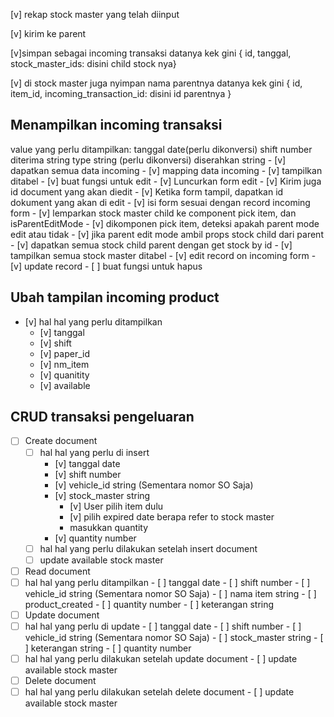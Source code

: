 [v] rekap stock master yang telah diinput

[v] kirim ke parent

[v]simpan sebagai incoming transaksi
datanya kek gini { id, tanggal, stock_master_ids: disini child stock nya}

[v] di stock master juga nyimpan nama parentnya
datanya kek gini { id, item_id, incoming_transaction_id: disini id parentnya }

<!-- 28 Desember 2022 -->
## Menampilkan incoming transaksi
value yang perlu ditampilkan:
  tanggal date(perlu dikonversi)
  shift number
  diterima string
  type string (perlu dikonversi)
  diserahkan string
    - [v] dapatkan semua data incoming
    - [v] mapping data incoming
    - [v] tampilkan ditabel
    - [v] buat fungsi untuk edit
      - [v] Luncurkan form edit
      - [v] Kirim juga id document yang akan diedit
      - [v] Ketika form tampil, dapatkan id dokument yang akan di edit
      - [v] isi form sesuai dengan record incoming form
      - [v] lemparkan stock master child ke component pick item, dan isParentEditMode
      - [v] dikomponen pick item, deteksi apakah parent mode edit atau tidak
      - [v] jika parent edit mode ambil props stock child dari parent
      - [v] dapatkan semua stock child parent dengan get stock by id
      - [v] tampilkan semua stock master ditabel
      - [v] edit record on incoming form
      - [v] update record
    - [ ] buat fungsi untuk hapus

<!-- 29 desember 2022 -->
## Ubah tampilan incoming product
  - [v] hal hal yang perlu ditampilkan
    - [v] tanggal
    - [v] shift
    - [v] paper_id
    - [v] nm_item
    - [v] quanitity
    - [v] available

## CRUD transaksi pengeluaran
- [ ] Create document
  - [ ] hal hal yang perlu di insert
    - [v]  tanggal date
    - [v]  shift number
    - [v]  vehicle_id string (Sementara nomor SO Saja)
    - [v]  stock_master string
      - [v] User pilih item dulu
      - [v] pilih expired date berapa refer to stock master
      - masukkan quantity
    - [v]  quantity number
  - [ ]  hal hal yang perlu dilakukan setelah insert document
    - [ ]  update available stock master
- [ ]  Read document
  - [ ]  hal hal yang perlu ditampilkan
    - [ ]  tanggal date
    - [ ]  shift number
    - [ ]  vehicle_id string (Sementara nomor SO Saja)
    - [ ]  nama item string
    - [ ]  product_created
    - [ ]  quantity number
    - [ ]  keterangan string
- [ ]  Update document
  - [ ]  hal hal yang perlu di update
    - [ ]  tanggal date
    - [ ]  shift number
    - [ ]  vehicle_id string (Sementara nomor SO Saja)
    - [ ]  stock_master string
    - [ ]  keterangan string
    - [ ]  quantity number
  - [ ]  hal hal yang perlu dilakukan setelah update document
    - [ ]  update available stock master
- [ ]  Delete document
  - [ ]  hal hal yang perlu dilakukan setelah delete document
    - [ ]  update available stock master